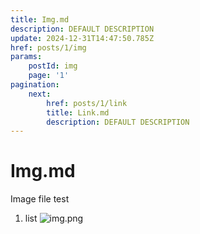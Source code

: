 ```yaml
---
title: Img.md
description: DEFAULT DESCRIPTION
update: 2024-12-31T14:47:50.785Z
href: posts/1/img
params:
    postId: img
    page: '1'
pagination:
    next:
        href: posts/1/link
        title: Link.md
        description: DEFAULT DESCRIPTION
---
```


# Img.md

Image file test

1. list <img src="/images/2736e29f-6c1d-ca07-879d-7a37b9d39c505ab3e82df83c15e2a3900d784b2b618e_img.png" alt="img.png" />
